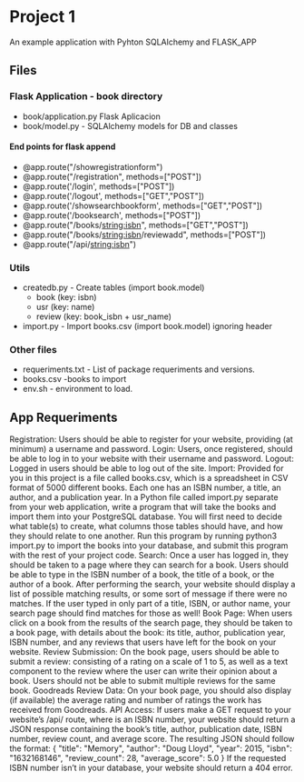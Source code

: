 # Project 1

An example application with Pyhton SQLAlchemy and FLASK_APP

## Files

### Flask Application - book directory
 * book/application.py Flask Aplicacion
 * book/model.py - SQLAlchemy models for DB and classes
 

#### End points for flask append

 * @app.route("/showregistrationform")
 * @app.route("/registration", methods=["POST"])
 * @app.route('/login', methods=["POST"])
 * @app.route('/logout', methods=["GET","POST"])
 * @app.route('/showsearchbookform', methods=["GET","POST"])
 * @app.route('/booksearch', methods=["POST"])
 * @app.route("/books/<string:isbn>", methods=["GET","POST"])
 * @app.route("/books/<string:isbn>/reviewadd", methods=["POST"])
 * @app.route("/api/<string:isbn>")


### Utils
 * createdb.py - Create tables (import book.model)
   * book (key: isbn)
   * usr (key: name)
   * review (key: book_isbn + usr_name)
 * import.py - Import books.csv (import book.model) ignoring header

### Other files
* requeriments.txt - List of package requeriments and versions.
* books.csv -books to import
* env.sh - environment to load.

## App Requeriments


Registration: Users should be able to register for your website, providing (at minimum) a username and password.
Login: Users, once registered, should be able to log in to your website with their username and password.
Logout: Logged in users should be able to log out of the site.
Import: Provided for you in this project is a file called books.csv, which is a spreadsheet in CSV format of 5000 different books. Each one has an ISBN number, a title, an author, and a publication year. In a Python file called import.py separate from your web application, write a program that will take the books and import them into your PostgreSQL database. You will first need to decide what table(s) to create, what columns those tables should have, and how they should relate to one another. Run this program by running python3 import.py to import the books into your database, and submit this program with the rest of your project code.
Search: Once a user has logged in, they should be taken to a page where they can search for a book. Users should be able to type in the ISBN number of a book, the title of a book, or the author of a book. After performing the search, your website should display a list of possible matching results, or some sort of message if there were no matches. If the user typed in only part of a title, ISBN, or author name, your search page should find matches for those as well!
Book Page: When users click on a book from the results of the search page, they should be taken to a book page, with details about the book: its title, author, publication year, ISBN number, and any reviews that users have left for the book on your website.
Review Submission: On the book page, users should be able to submit a review: consisting of a rating on a scale of 1 to 5, as well as a text component to the review where the user can write their opinion about a book. Users should not be able to submit multiple reviews for the same book.
Goodreads Review Data: On your book page, you should also display (if available) the average rating and number of ratings the work has received from Goodreads.
API Access: If users make a GET request to your website’s /api/<isbn> route, where <isbn> is an ISBN number, your website should return a JSON response containing the book’s title, author, publication date, ISBN number, review count, and average score. The resulting JSON should follow the format:
{
    "title": "Memory",
    "author": "Doug Lloyd",
    "year": 2015,
    "isbn": "1632168146",
    "review_count": 28,
    "average_score": 5.0
}
If the requested ISBN number isn’t in your database, your website should return a 404 error.

